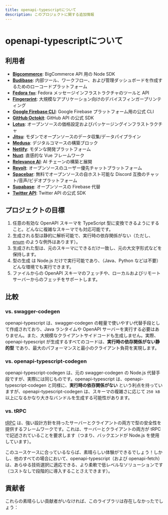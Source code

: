 ```yaml
---
title: openapi-typescriptについて
description: このプロジェクトに関する追加情報
---
```


<script setup>
  import { VPTeamMembers } from 'vitepress/theme';
  import contributors from '../data/contributors.json';
</script>

# openapi-typescriptについて

## 利用者

- [**Bigcommerce**](https://github.com/bigcommerce/bigcommerce-api-node): BigCommerce API 用の Node SDK
- [**Budibase**](https://github.com/Budibase/budibase): 内部ツール、ワークフロー、および管理ダッシュボードを作成するためのローコードプラットフォーム
- [**Fedora `fmn`**](https://github.com/fedora-infra/fmn): Fedora メッセージインフラストラクチャのツールと API
- [**Fingerprint**](https://github.com/fingerprintjs/fingerprintjs-pro-server-api-node-sdk): 大規模なアプリケーション向けのデバイスフィンガープリンティング
- [**Google Firebase CLI**](https://github.com/firebase/firebase-tools): Google Firebase プラットフォーム用の公式 CLI
- [**GitHub Octokit**](https://github.com/octokit): GitHub API の公式 SDK
- [**Lotus**](https://github.com/uselotus/lotus): オープンソースの価格設定およびパッケージングインフラストラクチャ
- [**Jitsu**](https://github.com/jitsucom/jitsu): モダンでオープンソースのデータ収集/データパイプライン
- [**Medusa**](https://github.com/medusajs/medusa): デジタルコマースの構築ブロック
- [**Netlify**](https://netlify.com): モダンな開発プラットフォーム
- [**Nuxt**](https://github.com/unjs/nitro): 直感的な Vue フレームワーク
- [**Relevance AI**](https://github.com/RelevanceAI/relevance-js-sdk): AI チェーンの構築と展開
- [**Revolt**](https://github.com/revoltchat/api): オープンソースのユーザー優先チャットプラットフォーム
- [**Spacebar**](https://github.com/spacebarchat): 無料でオープンソースの自ホスト可能な Discord 互換のチャット/音声/ビデオプラットフォーム
- [**Supabase**](https://github.com/supabase/supabase): オープンソースの Firebase 代替
- [**Twitter API**](https://github.com/twitterdev/twitter-api-typescript-sdk): Twitter API の公式 SDK

## プロジェクトの目標

1. 任意の有効な OpenAPI スキーマを TypeScript 型に変換できるようにすること。どんなに複雑なスキーマでも対応可能です。
2. 生成される型は静的に解析可能で、実行時の依存関係がない（ただし、[enum](https://www.typescriptlang.org/docs/handbook/enums.html) のような例外はあります）。
3. 生成された型は、元のスキーマにできるだけ一致し、元の大文字形式などを保持します。
4. 型の生成 は Node.js だけで実行可能であり、（Java、Python などは不要）どんな環境でも実行できます。
5. ファイルからの OpenAPI スキーマのフェッチや、ローカルおよびリモートサーバーからのフェッチをサポートします。

## 比較

### vs. swagger-codegen

openapi-typescript は、swagger-codegen の軽量で使いやすい代替手段として作成されており、Java ランタイムや OpenAPI サーバーを実行する必要はありません。また、大規模なクライアントサイドコードも生成しません。実際、openapi-typescript が生成するすべてのコードは、**実行時の依存関係がない静的型** であり、最大のパフォーマンスと最小のクライアント負荷を実現します。

### vs. openapi-typescript-codegen

openapi-typescript-codegen は、元の swagger-codegen の Node.js 代替手段ですが、実際には同じものです。openapi-typescript は、openapi-typescript-codegen と同様に、**実行時の依存関係がない** という利点を持っていますが、openapi-typescript-codegen は、スキーマの複雑さに応じて `250 kB` 以上になるかなり大きなバンドルを生成する可能性があります。

### vs. tRPC

[tRPC](https://trpc.io/) は、強い設計方針を持ったサーバーとクライアントの両方で型の安全性を提供するフレームワークです。これは、サーバーとクライアントの両方が tRPC で記述されていることを要求します（つまり、バックエンドが Node.js を使用しています）。

このユースケースに合っているならば、素晴らしい体験ができるでしょう！しかし、他のすべての場合において、openapi-typescript（および openapi-fetch）は、あらゆる技術選択に適応できる、より柔軟で低レベルなソリューションです（コストなしで段階的に導入することさえできます）。

## 貢献者

これらの素晴らしい貢献者がいなければ、このライブラリは存在しなかったでしょう：

<VPTeamMembers size="small" :members="contributors['openapi-typescript']" />
